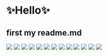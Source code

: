# ✨Hello✨
## first my readme.md

<p>
  <img src="https://img.shields.io/badge/HTML5-E34F26?style=flat-square&logo=HTML5&logoColor=white"/>
  <img src="https://img.shields.io/badge/CSS3-1572B6?style=flat-square&logo=CSS3&logoColor=white"> 
  <img src="https://img.shields.io/badge/JavaScript-F7DF1E?style=flat-square&logo=JavaScript&logoColor=white"> 
  <a href="https://grayreo.tistory.com/" target="_blank"><img src="https://img.shields.io/badge/Blog-654FF0?style=flat-square&logo=Tumblr&logoColor=white"/></a>
  <img src="https://img.shields.io/badge/TypeScript-3178C6?style=flat-square&logo=JavaScript&logoColor=white"> 
  <img src="https://img.shields.io/badge/jQuery-0769AD?style=flat-square&logo=jQuery&logoColor=white"> 
  <img src="https://img.shields.io/badge/Sass-CC6699?style=flat-square&logo=Sass&logoColor=white"> 
  <img src="https://img.shields.io/badge/GitHub-181717?style=flat-square&logo=GitHub&logoColor=white">
  <img src="https://img.shields.io/badge/Photoshop-31A8FF?style=flat-square&logo=Adobe Photoshop&logoColor=white">
  <img src="https://img.shields.io/badge/React-61DAFB?style=flat-square&logo=React&logoColor=white">
  <img src="https://img.shields.io/badge/MySQL-4479A1?style=flat-square&logo=MySQL&logoColor=white">
  <img src="https://img.shields.io/badge/MongoDB-47A248?style=flat-square&logo=MongoDB&logoColor=white">
  <img src="https://img.shields.io/badge/Visual Studio Code-007ACC?style=flat-square&logo=Visual Studio Code&logoColor=white">
</p>
